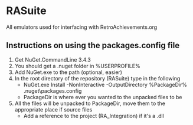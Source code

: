 RASuite
=======

All emulators used for interfacing with RetroAchievements.org


Instructions on using the packages.config file
----------------------------------------------

1) Get NuGet.CommandLine 3.4.3
2) You should get a .nuget folder in %USERPROFILE%
3) Add NuGet.exe to the path (optional, easier)
4) In the root directory of the repository (RASuite) type in the following
	- NuGet.exe Install -NonInteractive -OutputDirectory %PackageDir% .nuget\packages.config
	- PackageDir is where ever you wanted to the unpacked files to be
5) All the files will be unpacked to PackageDir, move them to the appropriate place if source files
	- Add a reference to the project (RA_Integration) if it's a .dll
